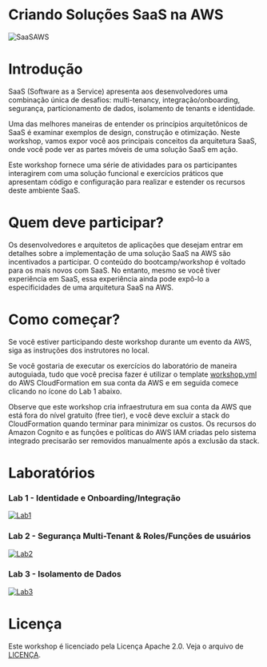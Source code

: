 # Criando Soluções SaaS na AWS

![SaaSAWS](images/SaaS-Factory.png "SaaS Factory")

# Introdução
SaaS (Software as a Service) apresenta aos desenvolvedores uma combinação única de desafios: multi-tenancy, integração/onboarding, segurança, particionamento de dados, isolamento de tenants e identidade.

Uma das melhores maneiras de entender os princípios arquitetônicos de SaaS é examinar exemplos de design, construção e otimização. Neste workshop, vamos expor você aos principais conceitos da arquitetura SaaS, onde você pode ver as partes móveis de uma solução SaaS em ação.

Este workshop fornece uma série de atividades para os participantes interagirem com uma solução funcional e exercícios práticos que apresentam código e configuração para realizar e estender os recursos deste ambiente SaaS.

# Quem deve participar?
Os desenvolvedores e arquitetos de aplicações que desejam entrar em detalhes sobre a implementação de uma solução SaaS na AWS são incentivados a participar. O conteúdo do bootcamp/workshop é voltado para os mais novos com SaaS. No entanto, mesmo se você tiver experiência em SaaS, essa experiência ainda pode expô-lo a especificidades de uma arquitetura SaaS na AWS.

# Como começar?
Se você estiver participando deste workshop durante um evento da AWS, siga as instruções dos instrutores no local.

Se você gostaria de executar os exercícios do laboratório de maneira autoguiada, tudo que você precisa fazer é utilizar o template [workshop.yml](https://github.com/aws-samples/aws-saas-factory-bootcamp/blob/master/resources/workshop.yml) do AWS CloudFormation em sua conta da AWS e em seguida comece clicando no ícone do Lab 1 abaixo.

Observe que este workshop cria infraestrutura em sua conta da AWS que está fora do nível gratuito (free tier), e você deve excluir a stack do CloudFormation quando terminar para minimizar os custos. Os recursos do Amazon Cognito e as funções e políticas do AWS IAM criadas pelo sistema integrado precisarão ser removidos manualmente após a exclusão da stack.

# Laboratórios
### Lab 1 - Identidade e Onboarding/Integração
[![Lab1](images/lab1.png)](https://github.com/tiagoReichert/aws-saas-factory-bootcamp/blob/master/Lab1.md "Lab 1")

### Lab 2 - Segurança Multi-Tenant & Roles/Funções de usuários
[![Lab2](images/lab2.png)](https://github.com/tiagoReichert/aws-saas-factory-bootcamp/blob/master/Lab2.md "Lab 2")

### Lab 3 - Isolamento de Dados
[![Lab3](images/lab3.png)](https://github.com/tiagoReichert/aws-saas-factory-bootcamp/blob/master/Lab3.md "Lab 3")

# Licença
Este workshop é licenciado pela Licença Apache 2.0. Veja o arquivo de [LICENÇA](LICENSE).
